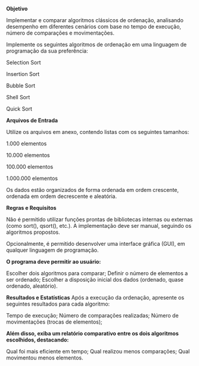 **Objetivo**


Implementar e comparar algoritmos clássicos de ordenação, analisando desempenho em diferentes cenários com base no tempo de execução, número de comparações e movimentações.

Implemente os seguintes algoritmos de ordenação em uma linguagem de programação da sua preferência:

  Selection Sort

  Insertion Sort

  Bubble Sort

  Shell Sort

  Quick Sort

**Arquivos de Entrada**

Utilize os arquivos em anexo, contendo listas com os seguintes tamanhos:

  1.000 elementos
  
  10.000 elementos
  
  100.000 elementos
  
  1.000.000 elementos

Os dados estão organizados de forma ordenada em ordem crescente, ordenada em ordem decrescente e aleatória.

**Regras e Requisitos**

Não é permitido utilizar funções prontas de bibliotecas internas ou externas (como sort(), qsort(), etc.). A implementação deve ser manual, seguindo os algoritmos propostos.

Opcionalmente, é permitido desenvolver uma interface gráfica (GUI), em qualquer linguagem de programação.

**O programa deve permitir ao usuário:**

  Escolher dois algoritmos para comparar;
  Definir o número de elementos a ser ordenado;
  Escolher a disposição inicial dos dados (ordenado, quase ordenado, aleatório).

**Resultados e Estatísticas**
Após a execução da ordenação, apresente os seguintes resultados para cada algoritmo:

Tempo de execução;
Número de comparações realizadas;
Número de movimentações (trocas de elementos);

**Além disso, exiba um relatório comparativo entre os dois algoritmos escolhidos, destacando:**

Qual foi mais eficiente em tempo;
Qual realizou menos comparações;
Qual movimentou menos elementos.
